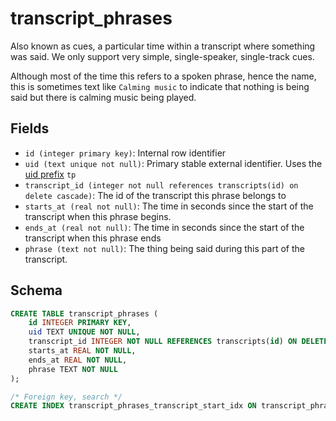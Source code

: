 # transcript_phrases

Also known as cues, a particular time within a transcript where something was
said. We only support very simple, single-speaker, single-track cues.

Although most of the time this refers to a spoken phrase, hence the name, this
is sometimes text like `Calming music` to indicate that nothing is being said
but there is calming music being played.

## Fields

- `id (integer primary key)`: Internal row identifier
- `uid (text unique not null)`: Primary stable external identifier. Uses the
  [uid prefix](../uid_prefixes.md) `tp`
- `transcript_id (integer not null references transcripts(id) on delete cascade)`:
  The id of the transcript this phrase belongs to
- `starts_at (real not null)`: The time in seconds since the start of the transcript
  when this phrase begins.
- `ends_at (real not null)`: The time in seconds since the start of the transcript when
  this phrase ends
- `phrase (text not null)`: The thing being said during this part of the transcript.

## Schema

```sql
CREATE TABLE transcript_phrases (
    id INTEGER PRIMARY KEY,
    uid TEXT UNIQUE NOT NULL,
    transcript_id INTEGER NOT NULL REFERENCES transcripts(id) ON DELETE CASCADE,
    starts_at REAL NOT NULL,
    ends_at REAL NOT NULL,
    phrase TEXT NOT NULL
);

/* Foreign key, search */
CREATE INDEX transcript_phrases_transcript_start_idx ON transcript_phrases(transcript_id, starts_at);
```
